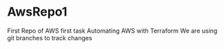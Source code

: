 # AwsRepo1
First Repo of AWS first task
Automating AWS with Terraform
We are using git branches to track changes
